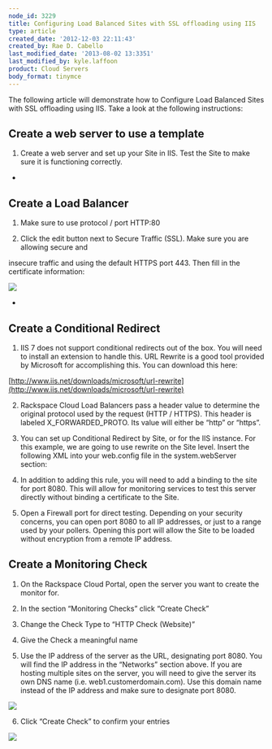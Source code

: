 ```yaml
---
node_id: 3229
title: Configuring Load Balanced Sites with SSL offloading using IIS
type: article
created_date: '2012-12-03 22:11:43'
created_by: Rae D. Cabello
last_modified_date: '2013-08-02 13:3351'
last_modified_by: kyle.laffoon
product: Cloud Servers
body_format: tinymce
---
```


The following article will demonstrate how to Configure Load Balanced
Sites with SSL offloading using IIS. Take a look at the following
instructions:

Create a web server to use a template
-------------------------------------

1. Create a web server and set up your Site in IIS. Test the Site to
make sure it is functioning correctly.

 
-

Create a Load Balancer
----------------------

1. Make sure to use protocol / port HTTP:80

2. Click the edit button next to Secure Traffic (SSL). Make sure you
are allowing secure and

insecure traffic and using the default HTTPS port 443. Then fill in the
certificate information:

![](http://www.rackspace.com/knowledge_center/sites/default/files/field/image/load-balanced-sites-IIS.png)

 
-

Create a Conditional Redirect
-----------------------------

1. IIS 7 does not support conditional redirects out of the box. You
will need to install an extension to handle this. URL Rewrite is a good
tool provided by Microsoft for accomplishing this. You can download this
here:

[http://www.iis.net/downloads/microsoft/url-rewrite](http://www.iis.net/downloads/microsoft/url-rewrite)

2. Rackspace Cloud Load Balancers pass a header value to determine the
original protocol used by the request (HTTP / HTTPS). This header is
labeled X\_FORWARDED\_PROTO. Its value will either be &ldquo;http&rdquo; or &ldquo;https&rdquo;.

3. You can set up Conditional Redirect by Site, or for the IIS
instance. For this example, we are going to use rewrite on the Site
level. Insert the following XML into your web.config file in the
system.webServer section:

    <rewrite>
        <globalRules>
    <rule name="HTTPS Redirect" enabled="true" stopProcessing="true">
        <match url="(.*)" />
    <conditions>
    <add input="{HTTP_X_FORWARDED_PROTO}" pattern="https" negate="true" />
    <add input="{SERVER_PORT}" pattern="8080" negate="true" />
        </conditions>
    <action type="Redirect" url="https://{HTTP_HOST}/{R:1}" />
    </rule>
        </globalRules>
    </rewrite>

 

4. In addition to adding this rule, you will need to add a binding to
the site for port 8080. This will allow for monitoring services to test
this server directly without binding a certificate to the Site.

5. Open a Firewall port for direct testing. Depending on your security
concerns, you can open port 8080 to all IP addresses, or just to a range
used by your pollers. Opening this port will allow the Site to be loaded
without encryption from a remote IP address.

 

Create a Monitoring Check
-------------------------

1. On the Rackspace Cloud Portal, open the server you want to create
the monitor for.

2. In the section &ldquo;Monitoring Checks&rdquo; click &ldquo;Create Check&rdquo;

3. Change the Check Type to &ldquo;HTTP Check (Website)&rdquo;

4. Give the Check a meaningful name

5. Use the IP address of the server as the URL, designating port 8080.
You will find the IP address in the &ldquo;Networks&rdquo; section above. If you are
hosting multiple sites on the server, you will need to give the server
its own DNS name (i.e. web1.customerdomain.com). Use this domain name
instead of the IP address and make sure to designate port 8080.

![](http://www.rackspace.com/knowledge_center/sites/default/files/field/image/load-balanced-sites-iis-2.png)

6. Click &ldquo;Create Check&rdquo; to confirm your entries

![](http://www.rackspace.com/knowledge_center/sites/default/files/field/image/load-balanced-sites-iis-3.png)


